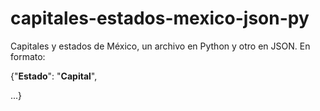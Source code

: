 # capitales-estados-mexico-json-py
Capitales y estados de México, un archivo en Python y otro en JSON. 
En formato:

{"**Estado**": "**Capital**",

...}
